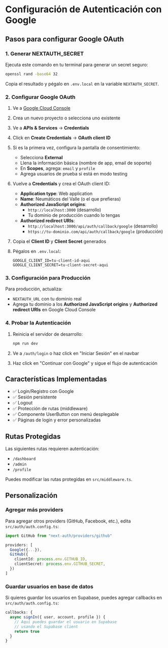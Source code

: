 # Configuración de Autenticación con Google

## Pasos para configurar Google OAuth

### 1. Generar NEXTAUTH_SECRET

Ejecuta este comando en tu terminal para generar un secret seguro:

```bash
openssl rand -base64 32
```

Copia el resultado y pégalo en `.env.local` en la variable `NEXTAUTH_SECRET`.

### 2. Configurar Google OAuth

1. Ve a [Google Cloud Console](https://console.cloud.google.com/)
2. Crea un nuevo proyecto o selecciona uno existente
3. Ve a **APIs & Services** → **Credentials**
4. Click en **Create Credentials** → **OAuth client ID**
5. Si es la primera vez, configura la pantalla de consentimiento:
   - Selecciona **External**
   - Llena la información básica (nombre de app, email de soporte)
   - En **Scopes**, agrega: `email` y `profile`
   - Agrega usuarios de prueba si está en modo testing

6. Vuelve a **Credentials** y crea el OAuth client ID:
   - **Application type**: Web application
   - **Name**: Neumáticos del Valle (o el que prefieras)
   - **Authorized JavaScript origins**:
     - `http://localhost:3000` (desarrollo)
     - Tu dominio de producción cuando lo tengas
   - **Authorized redirect URIs**:
     - `http://localhost:3000/api/auth/callback/google` (desarrollo)
     - `https://tu-dominio.com/api/auth/callback/google` (producción)

7. Copia el **Client ID** y **Client Secret** generados
8. Pégalos en `.env.local`:
   ```
   GOOGLE_CLIENT_ID=tu-client-id-aqui
   GOOGLE_CLIENT_SECRET=tu-client-secret-aqui
   ```

### 3. Configuración para Producción

Para producción, actualiza:
- `NEXTAUTH_URL` con tu dominio real
- Agrega tu dominio a los **Authorized JavaScript origins** y **Authorized redirect URIs** en Google Cloud Console

### 4. Probar la Autenticación

1. Reinicia el servidor de desarrollo:
   ```bash
   npm run dev
   ```

2. Ve a `/auth/login` o haz click en "Iniciar Sesión" en el navbar

3. Haz click en "Continuar con Google" y sigue el flujo de autenticación

## Características Implementadas

- ✅ Login/Registro con Google
- ✅ Sesión persistente
- ✅ Logout
- ✅ Protección de rutas (middleware)
- ✅ Componente UserButton con menú desplegable
- ✅ Páginas de login y error personalizadas

## Rutas Protegidas

Las siguientes rutas requieren autenticación:
- `/dashboard`
- `/admin`
- `/profile`

Puedes modificar las rutas protegidas en `src/middleware.ts`.

## Personalización

### Agregar más providers

Para agregar otros providers (GitHub, Facebook, etc.), edita `src/auth/auth.config.ts`:

```typescript
import GitHub from "next-auth/providers/github"

providers: [
  Google({...}),
  GitHub({
    clientId: process.env.GITHUB_ID,
    clientSecret: process.env.GITHUB_SECRET,
  })
]
```

### Guardar usuarios en base de datos

Si quieres guardar los usuarios en Supabase, puedes agregar callbacks en `src/auth/auth.config.ts`:

```typescript
callbacks: {
  async signIn({ user, account, profile }) {
    // Aquí puedes guardar el usuario en Supabase
    // usando el Supabase client
    return true
  }
}
```